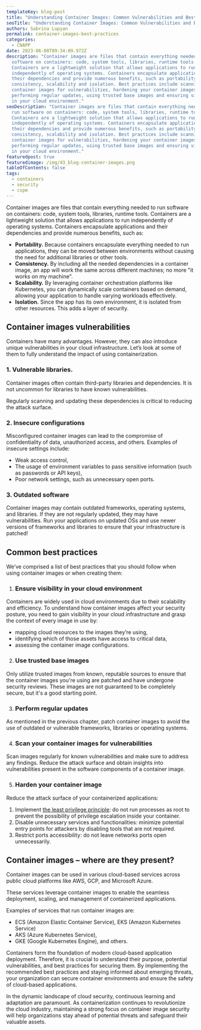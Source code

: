 ```yaml
---
templateKey: blog-post
title: "Understanding Container Images: Common Vulnerabilities and Best Practices"
seoTitle: "Understanding Container Images: Common Vulnerabilities and Best Practices"
authors: Sabrina Lupșan
permalink: container-images-best-practices
categories:
  - CNAPP
date: 2023-06-08T09:34:09.972Z
description: "Container images are files that contain everything needed to run
  software on containers: code, system tools, libraries, runtime tools.
  Containers are a lightweight solution that allows applications to run
  independently of operating systems. Containers encapsulate applications and
  their dependencies and provide numerous benefits, such as portability,
  consistency, scalability and isolation. Best practices include scanning your
  container images for vulnerabilities, hardening your container images,
  performing regular updates, using trusted base images and ensuring visibility
  in your cloud environment."
seoDescription: "Container images are files that contain everything needed to
  run software on containers: code, system tools, libraries, runtime tools.
  Containers are a lightweight solution that allows applications to run
  independently of operating systems. Containers encapsulate applications and
  their dependencies and provide numerous benefits, such as portability,
  consistency, scalability and isolation. Best practices include scanning your
  container images for vulnerabilities, hardening your container images,
  performing regular updates, using trusted base images and ensuring visibility
  in your cloud environment."
featuredpost: true
featuredimage: /img/43_blog-container-images.png
tableOfContents: false
tags:
  - containers
  - security
  - cspm
---
```

Container images are files that contain everything needed to run software on containers: code, system tools, libraries, runtime tools. Containers are a lightweight solution that allows applications to run independently of operating systems. Containers encapsulate applications and their dependencies and provide numerous benefits, such as: 

* **Portability.** Because containers encapsulate everything needed to run applications, they can be moved between environments without causing the need for additional libraries or other tools. 
* **Consistency.** By including all the needed dependencies in a container image, an app will work the same across different machines; no more "it works on my machine". 
* **Scalability.** By leveraging container orchestration platforms like Kubernetes, you can dynamically scale containers based on demand, allowing your application to handle varying workloads effectively. 
* **Isolation.** Since the app has its own environment, it is isolated from other resources. This adds a layer of security.  

## Container images vulnerabilities 

Containers have many advantages. However, they can also introduce unique vulnerabilities in your cloud infrastructure. Let’s look at some of them to fully understand the impact of using containerization. 

### 1. Vulnerable libraries. 

Container images often contain third-party libraries and dependencies. It is not uncommon for libraries to have known vulnerabilities.  

Regularly scanning and updating these dependencies is critical to reducing the attack surface. 

### 2. Insecure configurations 

Misconfigured container images can lead to the compromise of confidentiality of data, unauthorized access, and others. Examples of insecure settings include: 

* Weak access control, 
* The usage of environment variables to pass sensitive information (such as passwords or API keys), 
* Poor network settings, such as unnecessary open ports. 

### 3. Outdated software 

Container images may contain outdated frameworks, operating systems, and libraries. If they are not regularly updated, they may have vulnerabilities. Run your applications on updated OSs and use newer versions of frameworks and libraries to ensure that your infrastructure is patched! 

## Common best practices 

We’ve comprised a list of best practices that you should follow when using container images or when creating them: 

1. ### Ensure visibility in your cloud environment 

Containers are widely used in cloud environments due to their scalability and efficiency. To understand how container images affect your security posture, you need to gain visibility in your cloud infrastructure and grasp the context of every image in use by: 

* mapping cloud resources to the images they’re using, 
* identifying which of those assets have access to critical data, 
* assessing the container image configurations. 

2. ### Use trusted base images 

Only utilize trusted images from known, reputable sources to ensure that the container images you're using are patched and have undergone security reviews. These images are not guaranteed to be completely secure, but it's a good starting point. 

3. ### Perform regular updates 

As mentioned in the previous chapter, patch container images to avoid the use of outdated or vulnerable frameworks, libraries or operating systems.  

4. ### Scan your container images for vulnerabilities 

Scan images regularly for known vulnerabilities and make sure to address any findings. Reduce the attack surface and obtain insights into vulnerabilities present in the software components of a container image. 

5. ### Harden your container image 

Reduce the attack surface of your containerized applications: 

1. Implement [the least privilege principle](https://cyscale.com/blog/check-for-least-privilege): do not run processes as root to prevent the possibility of privilege escalation inside your container. 
2. Disable unnecessary services and functionalities: minimize potential entry points for attackers by disabling tools that are not required. 
3. Restrict ports accessibility: do not leave networks ports open unnecessarily. 

## Container images – where are they present? 

Container images can be used in various cloud-based services across public cloud platforms like AWS, GCP, and Microsoft Azure.  

These services leverage container images to enable the seamless deployment, scaling, and management of containerized applications. 

Examples of services that run container images are: 

* ECS (Amazon Elastic Container Service), EKS (Amazon Kubernetes Service) 
* AKS (Azure Kubernetes Service), 
* GKE (Google Kubernetes Engine), and others. 



Containers form the foundation of modern cloud-based application deployment. Therefore, it is crucial to understand their purpose, potential vulnerabilities, and best practices for securing them. By implementing the recommended best practices and staying informed about emerging threats, your organization can secure container environments and ensure the safety of cloud-based applications. 

In the dynamic landscape of cloud security, continuous learning and adaptation are paramount. As containerization continues to revolutionize the cloud industry, maintaining a strong focus on container image security will help organizations stay ahead of potential threats and safeguard their valuable assets.